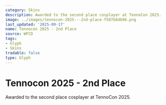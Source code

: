 ```yaml
---
category: Skins
description: Awarded to the second place cosplayer at TennoCon 2025.
image: ../images/tennocon-2025---2nd-place-f587b6db96.png
last_updated: '2025-09-17'
name: Tennocon 2025 - 2nd Place
source: WFCD
tags:
- Glyph
- Skins
tradable: false
type: Glyph
---
```


# Tennocon 2025 - 2nd Place

Awarded to the second place cosplayer at TennoCon 2025.

